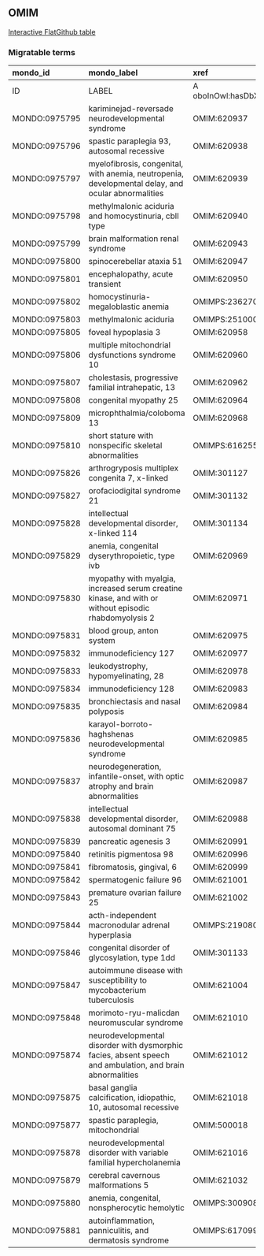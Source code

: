 ## OMIM
[Interactive FlatGithub table](https://flatgithub.com/monarch-initiative/mondo-ingest?filename=src/ontology/slurp/omim.tsv)

### Migratable terms
| mondo_id      | mondo_label                                                                                               | xref                 | xref_source                | original_label                                                                                            | definition    | parents       |
|:--------------|:----------------------------------------------------------------------------------------------------------|:---------------------|:---------------------------|:----------------------------------------------------------------------------------------------------------|:--------------|:--------------|
| ID            | LABEL                                                                                                     | A oboInOwl:hasDbXref | >A oboInOwl:source SPLIT=| |                                                                                                           | A IAO:0000115 | SC %          |
| MONDO:0975795 | kariminejad-reversade neurodevelopmental syndrome                                                         | OMIM:620937          | MONDO:equivalentTo         | kariminejad-reversade neurodevelopmental syndrome                                                         |               |               |
| MONDO:0975796 | spastic paraplegia 93, autosomal recessive                                                                | OMIM:620938          | MONDO:equivalentTo         | spastic paraplegia 93, autosomal recessive                                                                |               | MONDO:0019064 |
| MONDO:0975797 | myelofibrosis, congenital, with anemia, neutropenia, developmental delay, and ocular abnormalities        | OMIM:620939          | MONDO:equivalentTo         | myelofibrosis, congenital, with anemia, neutropenia, developmental delay, and ocular abnormalities        |               |               |
| MONDO:0975798 | methylmalonic aciduria and homocystinuria, cbll type                                                      | OMIM:620940          | MONDO:equivalentTo         | methylmalonic aciduria and homocystinuria, cbll type                                                      |               | MONDO:0016826 |
| MONDO:0975799 | brain malformation renal syndrome                                                                         | OMIM:620943          | MONDO:equivalentTo         | brain malformation renal syndrome                                                                         |               |               |
| MONDO:0975800 | spinocerebellar ataxia 51                                                                                 | OMIM:620947          | MONDO:equivalentTo         | spinocerebellar ataxia 51                                                                                 |               | MONDO:0020380 |
| MONDO:0975801 | encephalopathy, acute transient                                                                           | OMIM:620950          | MONDO:equivalentTo         | encephalopathy, acute transient                                                                           |               |               |
| MONDO:0975802 | homocystinuria-megaloblastic anemia                                                                       | OMIMPS:236270        | MONDO:equivalentTo         | Homocystinuria-megaloblastic anemia                                                                       |               |               |
| MONDO:0975803 | methylmalonic aciduria                                                                                    | OMIMPS:251000        | MONDO:equivalentTo         | Methylmalonic aciduria                                                                                    |               |               |
| MONDO:0975805 | foveal hypoplasia 3                                                                                       | OMIM:620958          | MONDO:equivalentTo         | foveal hypoplasia 3                                                                                       |               | MONDO:0044203 |
| MONDO:0975806 | multiple mitochondrial dysfunctions syndrome 10                                                           | OMIM:620960          | MONDO:equivalentTo         | multiple mitochondrial dysfunctions syndrome 10                                                           |               | MONDO:0017338 |
| MONDO:0975807 | cholestasis, progressive familial intrahepatic, 13                                                        | OMIM:620962          | MONDO:equivalentTo         | cholestasis, progressive familial intrahepatic, 13                                                        |               | MONDO:0015762 |
| MONDO:0975808 | congenital myopathy 25                                                                                    | OMIM:620964          | MONDO:equivalentTo         | congenital myopathy 25                                                                                    |               | MONDO:0019952 |
| MONDO:0975809 | microphthalmia/coloboma 13                                                                                | OMIM:620968          | MONDO:equivalentTo         | microphthalmia/coloboma 13                                                                                |               | MONDO:0000170 |
| MONDO:0975810 | short stature with nonspecific skeletal abnormalities                                                     | OMIMPS:616255        | MONDO:equivalentTo         | Short stature with nonspecific skeletal abnormalities                                                     |               |               |
| MONDO:0975826 | arthrogryposis multiplex congenita 7, x-linked                                                            | OMIM:301127          | MONDO:equivalentTo         | arthrogryposis multiplex congenita 7, X-linked                                                            |               | MONDO:0015168 |
| MONDO:0975827 | orofaciodigital syndrome 21                                                                               | OMIM:301132          | MONDO:equivalentTo         | orofaciodigital syndrome 21                                                                               |               | MONDO:0015375 |
| MONDO:0975828 | intellectual developmental disorder, x-linked 114                                                         | OMIM:301134          | MONDO:equivalentTo         | intellectual developmental disorder, X-linked 114                                                         |               | MONDO:0019181 |
| MONDO:0975829 | anemia, congenital dyserythropoietic, type ivb                                                            | OMIM:620969          | MONDO:equivalentTo         | anemia, congenital dyserythropoietic, type ivb                                                            |               | MONDO:0019403 |
| MONDO:0975830 | myopathy with myalgia, increased serum creatine kinase, and with or without episodic rhabdomyolysis 2     | OMIM:620971          | MONDO:equivalentTo         | myopathy with myalgia, increased serum creatine kinase, and with or without episodic rhabdomyolysis 2     |               |               |
| MONDO:0975831 | blood group, anton system                                                                                 | OMIM:620975          | MONDO:equivalentTo         | blood group, anton system                                                                                 |               |               |
| MONDO:0975832 | immunodeficiency 127                                                                                      | OMIM:620977          | MONDO:equivalentTo         | immunodeficiency 127                                                                                      |               | MONDO:0021094 |
| MONDO:0975833 | leukodystrophy, hypomyelinating, 28                                                                       | OMIM:620978          | MONDO:equivalentTo         | leukodystrophy, hypomyelinating, 28                                                                       |               | MONDO:0019046 |
| MONDO:0975834 | immunodeficiency 128                                                                                      | OMIM:620983          | MONDO:equivalentTo         | immunodeficiency 128                                                                                      |               | MONDO:0021094 |
| MONDO:0975835 | bronchiectasis and nasal polyposis                                                                        | OMIM:620984          | MONDO:equivalentTo         | bronchiectasis and nasal polyposis                                                                        |               |               |
| MONDO:0975836 | karayol-borroto-haghshenas neurodevelopmental syndrome                                                    | OMIM:620985          | MONDO:equivalentTo         | karayol-borroto-haghshenas neurodevelopmental syndrome                                                    |               |               |
| MONDO:0975837 | neurodegeneration, infantile-onset, with optic atrophy and brain abnormalities                            | OMIM:620987          | MONDO:equivalentTo         | neurodegeneration, infantile-onset, with optic atrophy and brain abnormalities                            |               |               |
| MONDO:0975838 | intellectual developmental disorder, autosomal dominant 75                                                | OMIM:620988          | MONDO:equivalentTo         | intellectual developmental disorder, autosomal dominant 75                                                |               | MONDO:0100172 |
| MONDO:0975839 | pancreatic agenesis 3                                                                                     | OMIM:620991          | MONDO:equivalentTo         | pancreatic agenesis 3                                                                                     |               | MONDO:0009832 |
| MONDO:0975840 | retinitis pigmentosa 98                                                                                   | OMIM:620996          | MONDO:equivalentTo         | retinitis pigmentosa 98                                                                                   |               | MONDO:0019200 |
| MONDO:0975841 | fibromatosis, gingival, 6                                                                                 | OMIM:620999          | MONDO:equivalentTo         | fibromatosis, gingival, 6                                                                                 |               | MONDO:0016070 |
| MONDO:0975842 | spermatogenic failure 96                                                                                  | OMIM:621001          | MONDO:equivalentTo         | spermatogenic failure 96                                                                                  |               | MONDO:0004983 |
| MONDO:0975843 | premature ovarian failure 25                                                                              | OMIM:621002          | MONDO:equivalentTo         | premature ovarian failure 25                                                                              |               | MONDO:0019852 |
| MONDO:0975844 | acth-independent macronodular adrenal hyperplasia                                                         | OMIMPS:219080        | MONDO:equivalentTo         | ACTH-independent macronodular adrenal hyperplasia                                                         |               |               |
| MONDO:0975846 | congenital disorder of glycosylation, type 1dd                                                            | OMIM:301133          | MONDO:equivalentTo         | congenital disorder of glycosylation, type 1dd                                                            |               |               |
| MONDO:0975847 | autoimmune disease with susceptibility to mycobacterium tuberculosis                                      | OMIM:621004          | MONDO:equivalentTo         | autoimmune disease with susceptibility to mycobacterium tuberculosis                                      |               |               |
| MONDO:0975848 | morimoto-ryu-malicdan neuromuscular syndrome                                                              | OMIM:621010          | MONDO:equivalentTo         | morimoto-ryu-malicdan neuromuscular syndrome                                                              |               |               |
| MONDO:0975874 | neurodevelopmental disorder with dysmorphic facies, absent speech and ambulation, and brain abnormalities | OMIM:621012          | MONDO:equivalentTo         | neurodevelopmental disorder with dysmorphic facies, absent speech and ambulation, and brain abnormalities |               |               |
| MONDO:0975875 | basal ganglia calcification, idiopathic, 10, autosomal recessive                                          | OMIM:621018          | MONDO:equivalentTo         | basal ganglia calcification, idiopathic, 10, autosomal recessive                                          |               | MONDO:0008947 |
| MONDO:0975877 | spastic paraplegia, mitochondrial                                                                         | OMIM:500018          | MONDO:equivalentTo         | spastic paraplegia, mitochondrial                                                                         |               |               |
| MONDO:0975878 | neurodevelopmental disorder with variable familial hypercholanemia                                        | OMIM:621016          | MONDO:equivalentTo         | neurodevelopmental disorder with variable familial hypercholanemia                                        |               |               |
| MONDO:0975879 | cerebral cavernous malformations 5                                                                        | OMIM:621032          | MONDO:equivalentTo         | cerebral cavernous malformations 5                                                                        |               | MONDO:0031037 |
| MONDO:0975880 | anemia, congenital, nonspherocytic hemolytic                                                              | OMIMPS:300908        | MONDO:equivalentTo         | Anemia, congenital, nonspherocytic hemolytic                                                              |               |               |
| MONDO:0975881 | autoinflammation, panniculitis, and dermatosis syndrome                                                   | OMIMPS:617099        | MONDO:equivalentTo         | Autoinflammation, panniculitis, and dermatosis syndrome                                                   |               |               |